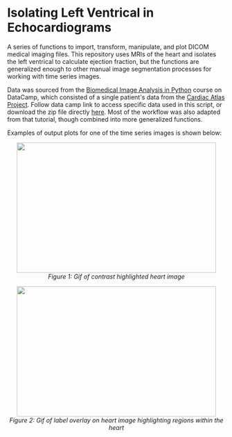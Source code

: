 # Isolating Left Ventrical in Echocardiograms
A series of functions to import, transform, manipulate, and plot DICOM medical imaging files. This repository uses MRIs of the heart and isolates the left ventrical to calculate ejection fraction, but the functions are generalized enough to other manual image segmentation processes for working with time series images. 

Data was sourced from the [Biomedical Image Analysis in Python](https://app.datacamp.com/learn/courses/biomedical-image-analysis-in-python) course on DataCamp, which consisted of a single patient's data from the [Cardiac Atlas Project](http://www.cardiacatlas.org/studies/sunnybrook-cardiac-data/). Follow data camp link to access specific data used in this script, or download the zip file directly [here](https://assets.datacamp.com/production/repositories/2085/datasets/fabaa1f1675549d624eb8f5d1bc94e0b11e30a8e/sunnybrook-cardiac-mr.zip). Most of the workflow was also adapted from that tutorial, though combined into more generalized functions.

Examples of output plots for one of the time series images is shown below:

<p align="center">
 <img src="/DCM2001_005.gif" height="300" width="460"/>
    <br>
    <em>Figure 1: Gif of contrast highlighted heart image</em>
</p>

<p align="center">
 <img src="/overlaygif_05.gif" height="300" width="460"/>
    <br>
    <em>Figure 2: Gif of label overlay on heart image highlighting regions within the heart</em>
</p>

